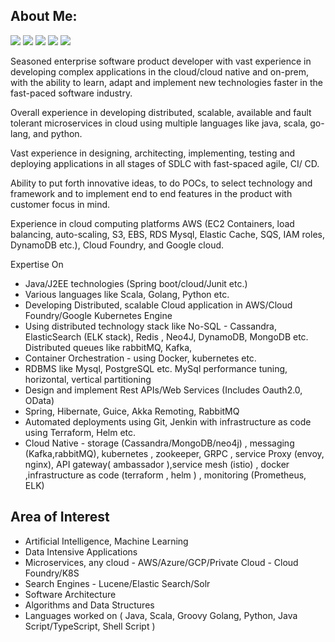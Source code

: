 ## About Me: 
![](https://img.shields.io/badge/Computer%20Science-Algorithms%20and%20Data%20Structures-brightgreen)
![](https://img.shields.io/badge/Software%20Architecture-Design-red)
![](https://img.shields.io/badge/Arteficial%20Intelligence-Machine%20Learning-orange)
![](https://img.shields.io/badge/Cloud-Microservices-blue)
![](https://img.shields.io/badge/Data%20Mining-Search%20Engine-green)

Seasoned enterprise software product developer with vast experience in developing complex applications in the cloud/cloud native and on-prem,
with the ability to learn, adapt and implement new technologies faster in the fast-paced software industry.

Overall experience in developing distributed, scalable, available and fault tolerant microservices in cloud using multiple languages like java, scala, go-lang, and python.

Vast experience in designing, architecting, implementing, testing and deploying applications in all stages of SDLC with fast-spaced agile, CI/ CD.


Ability to put forth innovative ideas, to do POCs, to select technology and framework and to implement end to end features in the product with customer focus in mind.

Experience in cloud computing platforms AWS (EC2 Containers, load balancing, auto-scaling, S3, EBS, RDS Mysql, Elastic Cache, SQS, IAM roles, DynamoDB etc.), Cloud Foundry, and Google cloud.

Expertise On
* Java/J2EE technologies (Spring boot/cloud/Junit etc.)
* Various languages like Scala, Golang, Python etc.
* Developing Distributed, scalable Cloud application in AWS/Cloud Foundry/Google Kubernetes Engine
* Using distributed technology stack like No-SQL - Cassandra, ElasticSearch (ELK stack),
Redis , Neo4J, DynamoDB, MongoDB etc. Distributed queues like rabbitMQ, Kafka,
* Container Orchestration - using Docker, kubernetes etc.
* RDBMS like Mysql, PostgreSQL etc. MySql performance tuning, horizontal, vertical
partitioning
* Design and implement Rest APIs/Web Services (Includes Oauth2.0, OData)
* Spring, Hibernate, Guice, Akka Remoting, RabbitMQ
* Automated deployments using Git, Jenkin with infrastructure as code using Terraform, Helm etc.
* Cloud Native - storage (Cassandra/MongoDB/neo4j) , messaging (Kafka,rabbitMQ), kubernetes , zookeeper, GRPC , service Proxy (envoy, nginx), API gateway( ambassador ),service mesh (istio) , docker ,infrastructure as code (terraform , helm ) , monitoring (Prometheus, ELK) 

## Area of Interest 
- Artificial Intelligence, Machine Learning
- Data Intensive Applications 
- Microservices, any cloud - AWS/Azure/GCP/Private Cloud - Cloud Foundry/K8S
- Search Engines - Lucene/Elastic Search/Solr
- Software Architecture 
- Algorithms and Data Structures
- Languages worked on ( Java, Scala, Groovy Golang, Python, Java Script/TypeScript, Shell Script )
